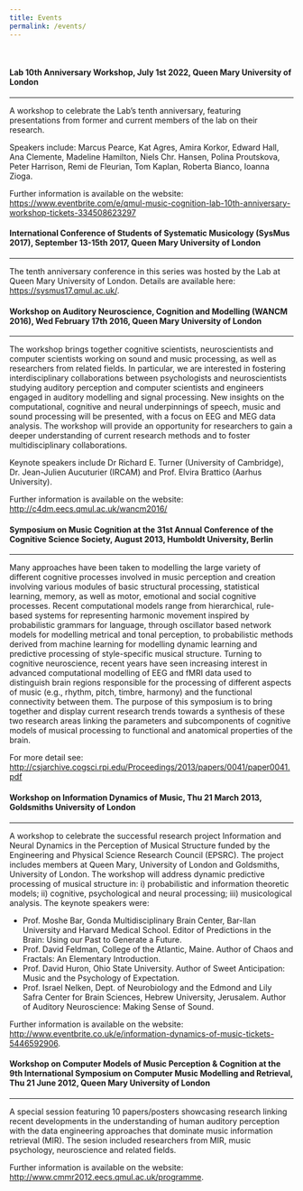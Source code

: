 ```yaml
---
title: Events
permalink: /events/
---
```


<br>

<h4>Lab 10th Anniversary Workshop, July 1st 2022, Queen Mary University of London</h4>
<hr>
<p>A workshop to celebrate the Lab&#8217;s tenth anniversary, featuring presentations from former and current members of the lab on their research.</p>
<p>Speakers include: Marcus Pearce, Kat Agres, Amira Korkor, Edward Hall, Ana Clemente, Madeline Hamilton, Niels Chr. Hansen, Polina Proutskova, Peter Harrison, Remi de Fleurian, Tom Kaplan, Roberta Bianco, Ioanna Zioga.</p>
<p>Further information is available on the website: <a href="https://www.eventbrite.com/e/qmul-music-cognition-lab-10th-anniversary-workshop-tickets-334508623297">https://www.eventbrite.com/e/qmul-music-cognition-lab-10th-anniversary-workshop-tickets-334508623297</a></p>


<h4>International Conference of Students of Systematic Musicology (SysMus 2017), September 13-15th 2017, Queen Mary University of London</h4>
<hr>
<p>The tenth anniversary conference in this series was hosted by the Lab at Queen Mary University of London. Details are available here: <a href="https://sysmus17.qmul.ac.uk/">https://sysmus17.qmul.ac.uk/</a>.</p>


<h4>Workshop on Auditory Neuroscience, Cognition and Modelling (WANCM 2016), Wed February 17th 2016, Queen Mary University of London</h4>
<hr>
<p>The workshop brings together cognitive scientists, neuroscientists and computer scientists working on sound and music processing, as well as researchers from related fields. In particular, we are interested in fostering interdisciplinary collaborations between psychologists and neuroscientists studying auditory perception and computer scientists and engineers engaged in auditory modelling and signal processing. New insights on the computational, cognitive and neural underpinnings of speech, music and sound processing will be presented, with a focus on EEG and MEG data analysis. The workshop will provide an opportunity for researchers to gain a deeper understanding of current research methods and to foster multidisciplinary collaborations.</p>
<p>Keynote speakers include Dr Richard E. Turner (University of Cambridge), Dr. Jean-Julien Aucuturier (IRCAM) and Prof. Elvira Brattico (Aarhus University).</p>
<p>Further information is available on the website: <a href="http://c4dm.eecs.qmul.ac.uk/wancm2016/">http://c4dm.eecs.qmul.ac.uk/wancm2016/</a></p>


<h4>Symposium on Music Cognition at the 31st Annual Conference of the Cognitive Science Society, August 2013, Humboldt University, Berlin</h4>
<hr>
<p>Many approaches have been taken to modelling the large variety of different cognitive processes involved in music perception and creation involving various modules of basic structural processing, statistical learning, memory, as well as motor, emotional and social cognitive processes. Recent computational models range from hierarchical, rule-based systems for representing harmonic movement inspired by probabilistic grammars for language, through oscillator based network models for modelling metrical and tonal perception, to probabilistic methods derived from machine learning for modelling dynamic learning and predictive processing of style-specific musical structure. Turning to cognitive neuroscience, recent years have seen increasing interest in advanced computational modelling of EEG and fMRI data used to distinguish brain regions responsible for the processing of different aspects of music (e.g., rhythm, pitch, timbre, harmony) and the functional connectivity between them. The purpose of this symposium is to bring together and display current research trends towards a synthesis of these two research areas linking the parameters and subcomponents of cognitive models of musical processing to functional and anatomical properties of the brain.</p>
<p>For more detail see: <a href="http://csjarchive.cogsci.rpi.edu/Proceedings/2013/papers/0041/paper0041.pdf">http://csjarchive.cogsci.rpi.edu/Proceedings/2013/papers/0041/paper0041.pdf</a></p>


<h4>Workshop on Information Dynamics of Music, Thu 21 March 2013, Goldsmiths University of London</h4>
<hr>
<p>A workshop to celebrate the successful research project Information and Neural Dynamics in the Perception of Musical Structure funded by the Engineering and Physical Science Research Council (EPSRC). The project includes members at Queen Mary, University of London and Goldsmiths, University of London. The workshop will address dynamic predictive processing of musical structure in: i) probabilistic and information theoretic models; ii) cognitive, psychological and neural processing; iii) musicological analysis. The keynote speakers were:</p>
<ul>
<li>Prof. Moshe Bar, Gonda Multidisciplinary Brain Center, Bar-Ilan University and Harvard Medical School. Editor of Predictions in the Brain: Using our Past to Generate a Future.</li>
<li>Prof. David Feldman, College of the Atlantic, Maine. Author of Chaos and Fractals: An Elementary Introduction.</li>
<li>Prof. David Huron, Ohio State University. Author of Sweet Anticipation: Music and the Psychology of Expectation.</li>
<li>Prof. Israel Nelken, Dept. of Neurobiology and the Edmond and Lily Safra Center for Brain Sciences, Hebrew University, Jerusalem. Author of Auditory Neuroscience: Making Sense of Sound.</li>
</ul>
<p>Further information is available on the website: <a href="http://www.eventbrite.co.uk/e/information-dynamics-of-music-tickets-5446592906">http://www.eventbrite.co.uk/e/information-dynamics-of-music-tickets-5446592906</a>.</p>


<h4>Workshop on Computer Models of Music Perception &amp; Cognition at the 9th International Symposium on Computer Music Modelling and Retrieval, Thu 21 June 2012, Queen Mary University of London</h4>
<hr>
<p>A special session featuring 10 papers/posters showcasing research linking recent developments in the understanding of human auditory perception with the data engineering approaches that dominate music information retrieval (MIR). The sesion included researchers from MIR, music psychology, neuroscience and related fields.</p>
<p>Further information is available on the website: <a href="http://www.cmmr2012.eecs.qmul.ac.uk/programme">http://www.cmmr2012.eecs.qmul.ac.uk/programme</a>.</p>
